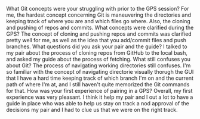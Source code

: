What Git concepts were your struggling with prior to the GPS session? For me, the hardest concept concerning Git is maneuvering the directories and keeping track of where you are and which files go where. Also, the cloning and pushing of repos and commits.
What concepts were clarified during the GPS? The concept of cloning and pushing repos and commits was clarified pretty well for me, as well as the idea that you add/commit files and push branches.
What questions did you ask your pair and the guide? I talked to my pair about the process of cloning repos from GitHub to the local bash, and asked my guide about the process of fetching.
What still confuses you about Git? The process of navigating working directories still confuses. I'm so familiar with the concept of navigating directorie visually thorugh the GUI that I have a hard time keeping track of which branch I'm on and the current path of where I'm at, and I still haven't quite memorized the Git commands for that.
How was your first experience of pairing in a GPS? Overall, my first experience was very pleasant. I think it help my pair and I out a lot to have a guide in place who was able to help us stay on track a nod approval of the decisions my pair and I had to clue us that we were on the right track.
